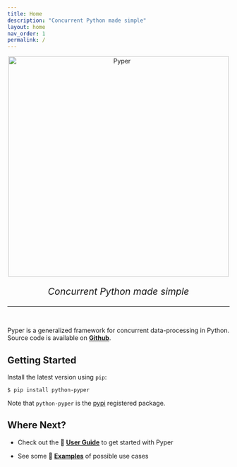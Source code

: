 ```yaml
---
title: Home
description: "Concurrent Python made simple"
layout: home
nav_order: 1
permalink: /
---
```


<p align="center">
  <img src="../assets/img/pyper.png" alt="Pyper" style="width: 500px;">
</p>
<p align="center" style="font-size: 1.5em;">
    <em>Concurrent Python made simple</em>
</p>

---

<br>

Pyper is a generalized framework for concurrent data-processing in Python. Source code is available on **[Github](https://github.com/pyper-dev/pyper)**.

## Getting Started

Install the latest version using `pip`:

```console
$ pip install python-pyper
```

Note that `python-pyper` is the [pypi](https://pypi.org/project/python-pyper) registered package.

## Where Next?

* Check out the 📖 **[User Guide](./docs/UserGuide/)** to get started with Pyper

* See some 🎯 **[Examples](./docs/Examples/)** of possible use cases
